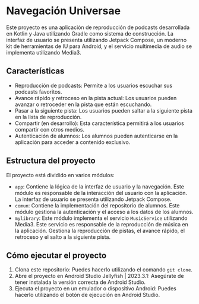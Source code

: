 # Navegación Universae

Este proyecto es una aplicación de reproducción de podcasts desarrollada en Kotlin y Java utilizando Gradle como sistema de construcción. La interfaz de usuario se presenta utilizando Jetpack Compose, un moderno kit de herramientas de IU para Android, y el servicio multimedia de audio se implementa utilizando Media3.

## Características

- Reproducción de podcasts: Permite a los usuarios escuchar sus podcasts favoritos.
- Avance rápido y retroceso en la pista actual: Los usuarios pueden avanzar o retroceder en la pista que están escuchando.
- Pasar a la siguiente pista: Los usuarios pueden saltar a la siguiente pista en la lista de reproducción.
- Compartir (en desarrollo): Esta característica permitirá a los usuarios compartir con otros medios.
- Autenticación de alumnos: Los alumnos pueden autenticarse en la aplicación para acceder a contenido exclusivo.

## Estructura del proyecto

El proyecto está dividido en varios módulos:

- `app`: Contiene la lógica de la interfaz de usuario y la navegación. Este módulo es responsable de la interacción del usuario con la aplicación. La interfaz de usuario se presenta utilizando Jetpack Compose.
- `comun`: Contiene la implementación del repositorio de alumnos. Este módulo gestiona la autenticación y el acceso a los datos de los alumnos.
- `mylibrary`: Este módulo implementa el servicio `MusicService` utilizando Media3. Este servicio es responsable de la reproducción de música en la aplicación. Gestiona la reproducción de pistas, el avance rápido, el retroceso y el salto a la siguiente pista.

## Cómo ejecutar el proyecto

1. Clona este repositorio: Puedes hacerlo utilizando el comando `git clone`.
2. Abre el proyecto en Android Studio Jellyfish | 2023.3.1: Asegúrate de tener instalada la versión correcta de Android Studio.
3. Ejecuta el proyecto en un emulador o dispositivo Android: Puedes hacerlo utilizando el botón de ejecución en Android Studio.